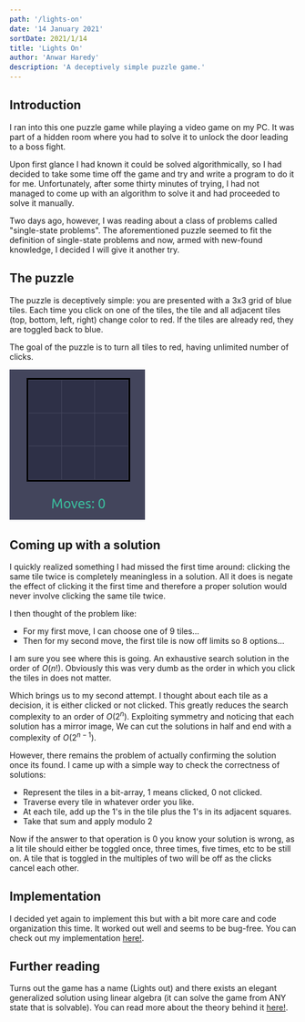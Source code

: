 ```yaml
---
path: '/lights-on'
date: '14 January 2021'
sortDate: 2021/1/14
title: 'Lights On'
author: 'Anwar Haredy'
description: 'A deceptively simple puzzle game.'
---
```


<h2>Introduction</h2>

<p>
I ran into this one puzzle game while playing a video game on my PC. It was part
of a hidden room where you had to solve it to unlock the door leading to a boss fight.

Upon first glance I had known it could be solved algorithmically, so I had decided
to take some time off the game and try and write a program to do it for me. Unfortunately,
after some thirty minutes of trying, I had not managed to come up with an algorithm to solve it
and had proceeded to solve it manually.
</p>

Two days ago, however, I was reading about a class of problems called "single-state problems".
The aforementioned puzzle seemed to fit the definition of single-state problems and now,
armed with new-found knowledge, I decided I will give it another try.

<h2>The puzzle</h2>

The puzzle is deceptively simple: you are presented with a 3x3 grid of blue tiles.
Each time you click on one of the tiles, the tile and all adjacent tiles (top, bottom, left, right)
change color to red. If the tiles are already red, they are toggled back to blue.

The goal of the puzzle is to turn all tiles to red, having unlimited number of clicks.

![board](tiles.png)

<h2>Coming up with a solution</h2>

I quickly realized something I had missed the first time around: clicking the same tile twice
is completely meaningless in a solution. All it does is negate the effect of clicking it the first time
and therefore a proper solution would never involve clicking the same tile twice.

I then thought of the problem like:
* For my first move, I can choose one of 9 tiles...
* Then for my second move, the first tile is now off limits so 8 options...

I am sure you see where this is going. An exhaustive search solution in the order of
$O(n!)$. Obviously this was very dumb as the order in which you click the tiles in does not matter.

Which brings us to my second attempt. I thought about each tile as a decision, it is either clicked or not clicked.
This greatly reduces the search complexity to an order of $O(2^n)$. Exploiting symmetry and noticing that each solution has a mirror image,
We can cut the solutions in half and end with a complexity of $O(2^{n-1})$.

However, there remains the problem of actually confirming the solution once its found. I came up with a simple way to check the correctness
of solutions:

* Represent the tiles in a bit-array, 1 means clicked, 0 not clicked.
* Traverse every tile in whatever order you like.
* At each tile, add up the 1's in the tile plus the 1's in its adjacent squares.
* Take that sum and apply modulo 2

Now if the answer to that operation is 0 you know your solution is wrong, as a lit tile should
either be toggled once, three times, five times, etc to be still on. A tile that is toggled in the multiples of
two will be off as the clicks cancel each other.

<h2>Implementation</h2>

I decided yet again to implement this but with a bit more care and code organization this time.
It worked out well and seems to be bug-free. You can check out my implementation [here!](https://optimistic-albattani-bd07e0.netlify.app/).

<h2>Further reading</h2>

Turns out the game has a name (Lights out) and there exists an elegant generalized solution using linear algebra (it can solve the game from ANY state that is solvable).
You can read more about the theory behind it [here!](https://www.xarg.org/2018/07/lightsout-solution-using-linear-algebra/).
